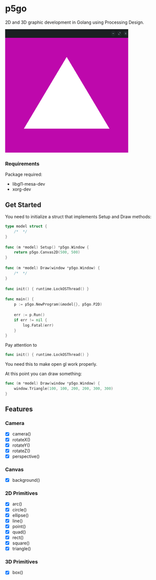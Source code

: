 # p5go

2D and 3D graphic development in Golang using Processing Design.

<img src="resources/window_example.png" alt="example"
	title="p5go" width="400" height="400"/>


### Requirements

Package required:

* libgl1-mesa-dev
* xorg-dev

## Get Started

You need to initialize a struct that implements Setup and Draw methods:

```go
type model struct {
	/*  */
}

func (m *model) Setup() *p5go.Window {
	return p5go.Canvas2D(500, 500)
}

func (m *model) Draw(window *p5go.Window) {
	/*  */
}

func init() { runtime.LockOSThread() }

func main() {
	p := p5go.NewProgram(&model{}, p5go.P2D)

	err := p.Run()
	if err != nil {
		log.Fatal(err)
	}
}
```

Pay attention to
```go
func init() { runtime.LockOSThread() }
```
You need this to make open gl work properly.

At this point you can draw something:

```go
func (m *model) Draw(window *p5go.Window) {
	window.Triangle(100, 100, 200, 200, 300, 300)
}
```

## Features

### Camera

- [x] camera()
- [x] rotateX()
- [x] rotateY()
- [x] rotateZ()
- [x] perspective()

### Canvas

- [x] background()


### 2D Primitives
- [x] arc()
- [x] circle()
- [x] ellipse()
- [x] line()
- [x] point()
- [x] quad()
- [x] rect()
- [x] square()
- [x] triangle()

### 3D Primitives
- [x] box()
